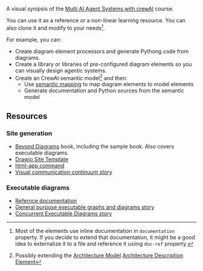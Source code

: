 A visual synipsis of the [Multi AI Agent Systems with crewAI](https://www.deeplearning.ai/short-courses/multi-ai-agent-systems-with-crewai/) course.

You can use it as a reference or a non-linear learning resource.
You can also clone it and modify to your needs[^externalize].

[^externalize]: Most of the elements use inline documentation in ``documentation`` property. 
If you decide to extend that documentation, it might be a good idea to externalize it to a file and reference it usiing ``doc-ref`` property.

For example, you can:

* Create diagram element processors and generate Pythong code from diagrams.
* Create a library or libraries of pre-configured diagram elements so you can visually design agentic systems.
* Create an CrewAI semantic model[^arch] and then:
    * Use [semantic mapping](https://docs.nasdanika.org/core/mapping/index.html) to map diagram elements to model elements
    * Generate documentation and Python sources from the semantic model

[^arch]: Possibly extending the [Architecture Model](https://architecture.models.nasdanika.org/) [Architecture Description Element](https://architecture.models.nasdanika.org/references/eClassifiers/ArchitectureDescriptionElement/index.html)

## Resources

### Site generation

* [Beyond Diagrams](https://leanpub.com/beyond-diagrams) book, including the sample book. Also covers executable diagrams.
* [Drawio Site Template](https://nasdanika-templates.github.io/drawio-site/)
* [html-app command](https://docs.nasdanika.org/nsd-cli/nsd/drawio/html-app/index.html#diagram-element-configuration)
* [Visual communication continuum story](https://medium.com/nasdanika/visual-communication-continuum-4946f44ba853)

### Executable diagrams

* [Refernce documentation](https://docs.nasdanika.org/core/drawio/index.html#executable-diagrams)
* [General purpose executable graphs and diagrams story](https://medium.com/nasdanika/general-purpose-executable-graphs-and-diagrams-8663deae5248)
* [Concurrent Executable Diagrams story](https://medium.com/nasdanika/concurrent-executable-diagrams-0cd3bac61e2b)